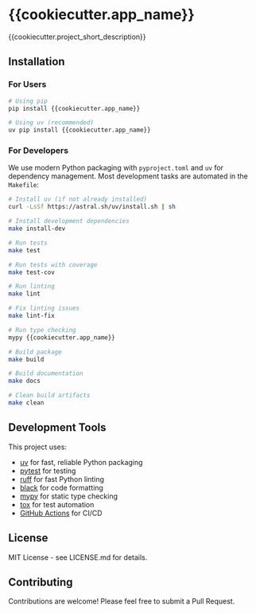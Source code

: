 # {{cookiecutter.app_name}}

{{cookiecutter.project_short_description}}

## Installation

### For Users

```bash
# Using pip
pip install {{cookiecutter.app_name}}

# Using uv (recommended)
uv pip install {{cookiecutter.app_name}}
```

### For Developers

We use modern Python packaging with `pyproject.toml` and `uv` for dependency management. Most development tasks are automated in the `Makefile`:

```bash
# Install uv (if not already installed)
curl -LsSf https://astral.sh/uv/install.sh | sh

# Install development dependencies
make install-dev

# Run tests
make test

# Run tests with coverage
make test-cov

# Run linting
make lint

# Fix linting issues
make lint-fix

# Run type checking
mypy {{cookiecutter.app_name}}

# Build package
make build

# Build documentation
make docs

# Clean build artifacts
make clean
```

## Development Tools

This project uses:

- [uv](https://github.com/astral-sh/uv) for fast, reliable Python packaging
- [pytest](https://docs.pytest.org/) for testing
- [ruff](https://github.com/astral-sh/ruff) for fast Python linting
- [black](https://github.com/psf/black) for code formatting
- [mypy](https://mypy.readthedocs.io/) for static type checking
- [tox](https://tox.wiki/) for test automation
- [GitHub Actions](https://github.com/features/actions) for CI/CD

## License

MIT License - see LICENSE.md for details.

## Contributing

Contributions are welcome! Please feel free to submit a Pull Request.